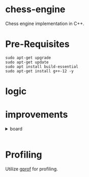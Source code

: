 # chess-engine
Chess engine implementation in C++.

# Pre-Requisites

    sudo apt-get upgrade
    sudo apt-get update
    sudo apt install build-essential
    sudo apt-get install g++-12 -y

# logic

# improvements

<!-- improvements - board -->
<details>
    <summary>board</summary>

- <strong>King Screening</strong><br> Scopers can screen through opponent king, which turns all squares along the line-of-sight into targets. This makes sure that the king will move away from the LoS. Otherwise the king could capture a piece or just escape onto the square behind him if its no target.
- <strong>Reserved Pointers</strong><br> Vectors of constant "max" size with reserved space reduce re-allocations in memory when new vectors are defined or overriden. Otherwise this can lead to a "double free()" error. Less allocations are increasing the update speed.
- 
</details>


<br>

# Profiling
Utilize [gprof](https://sourceware.org/binutils/docs/gprof/) for profiling.